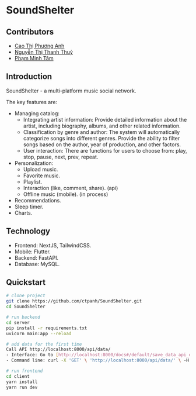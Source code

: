 # SoundShelter

## Contributors
- [Cao Thị Phương Anh](https://github.com/ctpanh)
- [Nguyễn Thị Thanh Thuỷ](https://github.com/NguyenThuy25)
- [Phạm Minh Tâm](https://github.com/21020391)

## Introduction
SoundShelter - a multi-platform music social network.

The key features are:
- Managing catalog:
  - Integrating artist information: Provide detailed information about the artist, including biography, albums, and other related information.
  - Classification by genre and author: The system will automatically categorize songs into different genres. Provide the ability to filter songs based on the author, year of production, and other factors.
  - User interaction: There are functions for users to choose from: play, stop, pause, next, prev, repeat.
- Personalization:
  - Upload music.
  - Favorite music.
  - Playlist.
  - Interaction (like, comment, share). (api)
  - Offline music (mobile). (in process)
- Recommendations.
- Sleep timer.
- Charts.

## Technology
- Frontend: NextJS, TailwindCSS.
- Mobile: Flutter.
- Backend: FastAPI.
- Database: MySQL.

## Quickstart
```bash
# clone project
git clone https://github.com/ctpanh/SoundShelter.git
cd SoundShelter

# run backend
cd server
pip install -r requirements.txt
uvicorn main:app --reload

# add data for the first time
Call API http://localhost:8000/api/data/
- Interface: Go to [http://localhost:8000/docs#/default/save_data_api_data_get](http://localhost:8000/docs#/Data/save_data_api_data__get)
- Command line: curl -X 'GET' \ 'http://localhost:8000/api/data/' \ -H 'accept: application/json'

# run frontend
cd client
yarn install
yarn run dev
```
